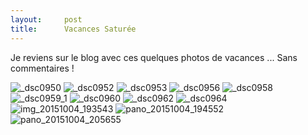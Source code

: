 ```yaml
---
layout:     post
title:      Vacances Saturée
---
```


Je reviens sur le blog avec ces quelques photos de vacances ... 
Sans commentaires !


![_dsc0950](https://cloud.githubusercontent.com/assets/1808854/10399078/28d15630-6ee3-11e5-896e-feb55be099e0.jpg)
![_dsc0952](https://cloud.githubusercontent.com/assets/1808854/10399079/290adb26-6ee3-11e5-8b68-60767e88cbf5.jpg)
![_dsc0953](https://cloud.githubusercontent.com/assets/1808854/10399080/2933f696-6ee3-11e5-853a-3255cef13fad.jpg)
![_dsc0956](https://cloud.githubusercontent.com/assets/1808854/10399081/2939c850-6ee3-11e5-88fd-6a7021cf0a61.jpg)
![_dsc0958](https://cloud.githubusercontent.com/assets/1808854/10399084/293b626e-6ee3-11e5-9a37-b862371d4f21.jpg)
![_dsc0959_1](https://cloud.githubusercontent.com/assets/1808854/10399082/293b4658-6ee3-11e5-8e1d-72d072272b34.jpg)
![_dsc0960](https://cloud.githubusercontent.com/assets/1808854/10399083/293b7f88-6ee3-11e5-8c27-7086f64c199a.jpg)
![_dsc0962](https://cloud.githubusercontent.com/assets/1808854/10399085/294153b8-6ee3-11e5-8d34-8cde26be477b.jpg)
![_dsc0964](https://cloud.githubusercontent.com/assets/1808854/10399086/296cc91c-6ee3-11e5-913d-2092379b9e34.jpg)
![img_20151004_193543](https://cloud.githubusercontent.com/assets/1808854/10399087/29734fb2-6ee3-11e5-88e3-0957e8295500.jpg)
![pano_20151004_194552](https://cloud.githubusercontent.com/assets/1808854/10399088/2975aa5a-6ee3-11e5-94f8-ccc0b16fae33.jpg)
![pano_20151004_205655](https://cloud.githubusercontent.com/assets/1808854/10399089/297665bc-6ee3-11e5-9d53-e60c798ed689.jpg)



